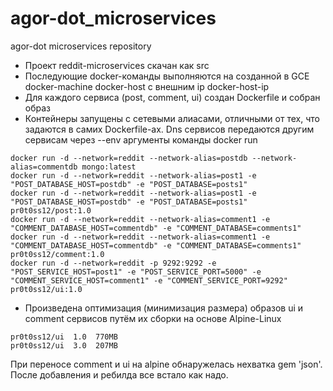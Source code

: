 # agor-dot_microservices
agor-dot microservices repository

- Проект reddit-microservices скачан как src
- Последующие docker-команды выполняются на созданной в GCE docker-machine docker-host c внешним ip docker-host-ip
- Для каждого сервиса (post, comment, ui) создан Dockerfile и собран образ
- Контейнеры запущены с сетевыми алиасами, отличными от тех, что задаются в самих Dockerfile-ах. Dns сервисов передаются другим сервисам через --env аргументы команды docker run
```
docker run -d --network=reddit --network-alias=postdb --network-alias=commentdb mongo:latest
docker run -d --network=reddit --network-alias=post1 -e "POST_DATABASE_HOST=postdb" -e "POST_DATABASE=posts1"
docker run -d --network=reddit --network-alias=post1 -e "POST_DATABASE_HOST=postdb" -e "POST_DATABASE=posts1" pr0t0ss12/post:1.0
docker run -d --network=reddit --network-alias=comment1 -e "COMMENT_DATABASE_HOST=commentdb" -e "COMMENT_DATABASE=comments1"
docker run -d --network=reddit --network-alias=comment1 -e "COMMENT_DATABASE_HOST=commentdb" -e "COMMENT_DATABASE=comments1" pr0t0ss12/comment:1.0
docker run -d --network=reddit -p 9292:9292 -e "POST_SERVICE_HOST=post1" -e "POST_SERVICE_PORT=5000" -e "COMMENT_SERVICE_HOST=comment1" -e "COMMENT_SERVICE_PORT=9292" pr0t0ss12/ui:1.0

```
-  Произведена оптимизация (минимизация размера) образов ui и comment сервисов путём их сборки на основе Alpine-Linux
```text
pr0t0ss12/ui  1.0  770MB
pr0t0ss12/ui  3.0  207MB

```
При переносе comment и ui на alpine обнаружелась нехватка gem 'json'. После добавления и ребилда все встало как надо.

